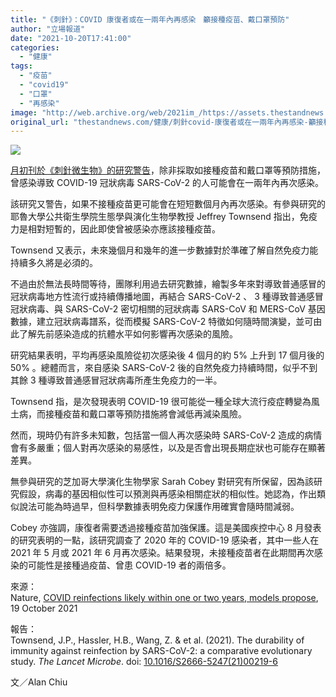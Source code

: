 ```yaml
---
title: "《刺針》：COVID 康復者或在一兩年內再感染　籲接種疫苗、戴口罩預防"
author: "立場報道"
date: "2021-10-20T17:41:00"
categories:
  - "健康"
tags:
  - "疫苗"
  - "covid19"
  - "口罩"
  - "再感染"
image: "http://web.archive.org/web/2021im_/https://assets.thestandnews.com/media/photos/jump.png"
original_url: "thestandnews.com/健康/刺針covid-康復者或在一兩年內再感染-籲接種疫苗戴口罩預防"
---
```

![](http://web.archive.org/web/2021im_/https://assets.thestandnews.com/media/photos/jump.png)

[月初刊於《刺針微生物》的研究警告](http://web.archive.org/web/20211229085436/https://www.thelancet.com/journals/lanmic/article/PIIS2666-5247(21)00219-6/fulltext)，除非採取如接種疫苗和戴口罩等預防措施，曾感染導致 COVID-19 冠狀病毒 SARS-CoV-2 的人可能會在一兩年內再次感染。

該研究又警告，如果不接種疫苗更可能會在短短數個月內再次感染。有參與研究的耶魯大學公共衛生學院生態學與演化生物學教授 Jeffrey Townsend 指出，免疫力是相對短暫的，因此即使曾被感染亦應該接種疫苗。

Townsend 又表示，未來幾個月和幾年的進一步數據對於準確了解自然免疫力能持續多久將是必須的。

不過由於無法長時間等待，團隊利用過去研究數據，繪製多年來對導致普通感冒的冠狀病毒地方性流行或持續傳播地圖，再結合 SARS-CoV-2 、 3 種導致普通感冒冠狀病毒、與 SARS-CoV-2 密切相關的冠狀病毒 SARS-CoV 和 MERS-CoV 基因數據，建立冠狀病毒譜系，從而模擬 SARS-CoV-2 特徵如何隨時間演變，並可由此了解先前感染造成的抗體水平如何影響再次感染的風險。

研究結果表明，平均再感染風險從初次感染後 4 個月的約 5% 上升到 17 個月後的 50% 。總體而言，來自感染 SARS-CoV-2 後的自然免疫力持續時間，似乎不到其餘 3 種導致普通感冒冠狀病毒所產生免疫力的一半。

Townsend 指，是次發現表明 COVID-19 很可能從一種全球大流行疫症轉變為風土病，而接種疫苗和戴口罩等預防措施將會減低再減染風險。

然而，現時仍有許多未知數，包括當一個人再次感染時 SARS-CoV-2 造成的病情會有多嚴重；個人對再次感染的易感性，以及是否會出現長期症狀也可能存在顯著差異。

無參與研究的芝加哥大學演化生物學家 Sarah Cobey 對研究有所保留，因為該研究假設，病毒的基因相似性可以預測與再感染相關症狀的相似性。她認為，作出類似說法可能為時過早，但科學數據表明免疫力保護作用確實會隨時間減弱。

Cobey 亦強調，康復者需要透過接種疫苗加強保護。這是美國疾控中心 8 月發表的研究表明的一點，該研究調查了 2020 年的 COVID-19 感染者，其中一些人在 2021 年 5 月或 2021 年 6 月再次感染。結果發現，未接種疫苗者在此期間再次感染的可能性是接種過疫苗、曾患 COVID-19 者的兩倍多。

來源：  
Nature, [COVID reinfections likely within one or two years, models propose](http://web.archive.org/web/20211229085436/https://www.nature.com/articles/d41586-021-02825-8), 19 October 2021

報告：  
Townsend, J.P., Hassler, H.B., Wang, Z. & et al. (2021). The durability of immunity against reinfection by SARS-CoV-2: a comparative evolutionary study. _The Lancet Microbe_. doi: [10.1016/S2666-5247(21)00219-6](http://web.archive.org/web/20211229085436/https://doi.org/10.1016/S2666-5247(21)00219-6)

文／Alan Chiu